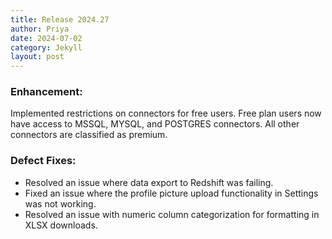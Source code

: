 ```yaml
---
title: Release 2024.27
author: Priya
date: 2024-07-02
category: Jekyll
layout: post
---
```

### Enhancement:
Implemented restrictions on connectors for free users. Free plan users now have access to MSSQL, MYSQL, and POSTGRES connectors. All other connectors are classified as premium.

### Defect Fixes:
* Resolved an issue where data export to Redshift was failing.
* Fixed an issue where the profile picture upload functionality in Settings was not working.
* Resolved an issue with numeric column categorization for formatting in XLSX downloads.